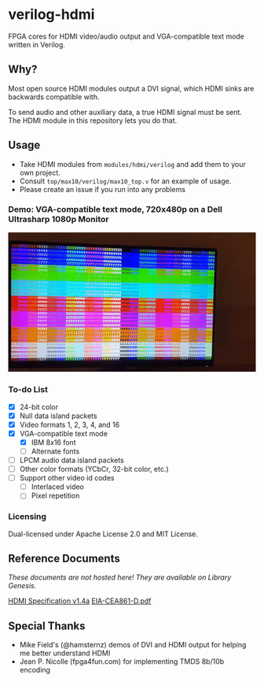 # verilog-hdmi

FPGA cores for HDMI video/audio output and VGA-compatible text mode written in Verilog.

## Why?

Most open source HDMI modules output a DVI signal, which HDMI sinks are backwards compatible with.

To send audio and other auxiliary data, a true HDMI signal must be sent. The HDMI module in this repository lets you do that.


## Usage

* Take HDMI modules from `modules/hdmi/verilog` and add them to your own project.
* Consult `top/max10/verilog/max10_top.v` for an example of usage.
* Please create an issue if you run into any problems


### Demo: VGA-compatible text mode, 720x480p on a Dell Ultrasharp 1080p Monitor

![GIF showing VGA-compatible text mode on a monitor](demo.gif)

### To-do List
- [x] 24-bit color
- [x] Null data island packets
- [x] Video formats 1, 2, 3, 4, and 16
- [x] VGA-compatible text mode
	- [x] IBM 8x16 font
	- [ ] Alternate fonts
- [ ] LPCM audio data island packets
- [ ] Other color formats (YCbCr, 32-bit color, etc.)
- [ ] Support other video id codes
	- [ ] Interlaced video
	- [ ] Pixel repetition

### Licensing

Dual-licensed under Apache License 2.0 and MIT License.

## Reference Documents

*These documents are not hosted here! They are available on Library Genesis.*

[HDMI Specification v1.4a](https://libgen.is/book/index.php?md5=28FFF92120C7A2C88F91727004DA71ED)
[EIA-CEA861-D.pdf](https://libgen.is/book/index.php?md5=CEE424CA0F098096B6B4EC32C32F80AA)

## Special Thanks

* Mike Field's (@hamsternz) demos of DVI and HDMI output for helping me better understand HDMI
* Jean P. Nicolle (fpga4fun.com) for implementing TMDS 8b/10b encoding
